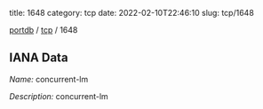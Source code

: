 title: 1648
category: tcp
date: 2022-02-10T22:46:10
slug: tcp/1648

[portdb](/) / [tcp](/category/tcp.html) / 1648


## IANA Data

_Name:_ concurrent-lm

_Description:_ concurrent-lm

